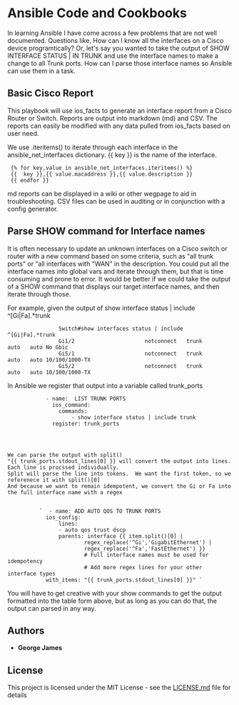 # Ansible Code and Cookbooks

In learning Ansible I have come across a few problems that are not well documented.  Questions like, How can I know all the interfaces on a Cisco device programtically?   Or, let's say you wanted to take the output of SHOW INTERFACE STATUS | IN TRUNK and use the interface names to make a change to all Trunk ports. How can I parse those interface names so Ansible can use them in a task.   

## Basic Cisco Report
  This playbook will use ios_facts to generate an interface report from a Cisco Router or Switch.  Reports are output into markdown (md) and CSV.   The reports can easily be modified with any data pulled from ios_facts based on user need.   

  We use .iteritems() to iterate through each interface in the ansible_net_interfaces dictionary.  {{ key }} is the name of the interface.  

     {% for key,value in ansible_net_interfaces.iteritems() %}
     {{  key }},{{ value.macaddress }},{{ value.description }}
     {{ endfor }}

md reports can be displayed in a wiki or other wegpage to aid in troubleshooting.  CSV files can be used in auditing or in conjunction with a config generator.   

## Parse SHOW command for Interface names
 
  It is often necessary to update an unknown interfaces on a Cisco switch or router with a new command based on some criteria, such as "all trunk ports" or "all interfaces with "WAN" in the description.   You could put all the interface names into global vars and iterate through them, but that is time consuming and prone to error.   It would be better if we could take the output of a SHOW command that displays our target interface names, and then iterate through those.  

  For example, given the output of show interface status | include ^[Gi|Fa].*trunk

                    Switch#show interfaces status | include ^[Gi|Fa].*trunk
                    Gi1/2                      notconnect   trunk            auto   auto No Gbic
                    Gi5/1                      notconnect   trunk            auto   auto 10/100/1000-TX
                    Gi5/2                      notconnect   trunk            auto   auto 10/100/1000-TX
          
  
   In Ansible we register that output into a variable called trunk_ports

           
                - name:  LIST TRUNK PORTS
                  ios_command:
                    commands:
                        - show interface status | include trunk
                  register: trunk_ports          
 



    We can parse the output with split() 
    "{{ trunk_ports.stdout_lines[0] }} will convert the output into lines.  Each line is procssed individually.
    Split will parse the line into tokens.  We want the first token, so we referenece it with split()[0]  
    And because we want to remain idempotent, we convert the Gi or Fa into the full interface name with a regex


              `  - name: ADD AUTO QOS TO TRUNK PORTS
                ios_config:
                    lines:
                    - auto qos trust dscp
                    parents: interface {{ item.split()[0] | 
                            regex_replace('^Gi','GigabitEthernet') |
                            regex_replace('^Fa','FastEthernet') }}
                            # Full interface names must be used for idempotency
                            # Add more regex lines for your other interface types
                with_items: "{{ trunk_ports.stdout_lines[0] }}" `
                

You will have to get creative with your show commands to get the output formatted into the table form above, but as long as you can do that, the output can parsed in any way.

## Authors

* **George James**


## License

This project is licensed under the MIT License - see the [LICENSE.md](LICENSE.md) file for details

